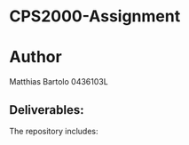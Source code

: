 # CPS2000-Assignment

# Author
Matthias Bartolo 0436103L

## Deliverables:
The repository includes:<br />
